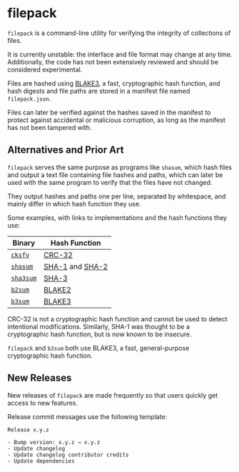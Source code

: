 filepack
========

`filepack` is a command-line utility for verifying the integrity of collections
of files.

It is currently unstable: the interface and file format may change at any time.
Additionally, the code has not been extensively reviewed and should be
considered experimental.

Files are hashed using [BLAKE3](https://github.com/BLAKE3-team/BLAKE3/), a
fast, cryptographic hash function, and hash digests and file paths are stored
in a manifest file named `filepack.json`.

Files can later be verified against the hashes saved in the manifest to protect
against accidental or malicious corruption, as long as the manifest has not
been tampered with.

Alternatives and Prior Art
--------------------------

`filepack` serves the same purpose as programs like `shasum`, which hash files
and output a text file containing file hashes and paths, which can later be
used with the same program to verify that the files have not changed.

They output hashes and paths one per line, separated by whitespace, and mainly
differ in which hash function they use.

Some examples, with links to implementations and the hash functions they use:

| Binary | Hash Function |
|---|---|
| [`cksfv`](https://zakalwe.fi/~shd/foss/cksfv/) | [CRC-32](https://en.wikipedia.org/wiki/Cyclic_redundancy_check) |
| [`shasum`](https://metacpan.org/pod/Digest::SHA) | [SHA-1](https://en.wikipedia.org/wiki/SHA-1) and [SHA-2](https://en.wikipedia.org/wiki/SHA-2) |
| [`sha3sum`](https://codeberg.org/maandree/sha3sum) | [SHA-3](https://en.wikipedia.org/wiki/SHA-3) |
| [`b2sum`](https://github.com/BLAKE2/BLAKE2) | [BLAKE2](https://en.wikipedia.org/wiki/BLAKE_(hash_function)#BLAKE2) |
| [`b3sum`](https://github.com/BLAKE3-team/BLAKE3) | [BLAKE3](https://en.wikipedia.org/wiki/BLAKE_(hash_function)#BLAKE3) |

CRC-32 is not a cryptographic hash function and cannot be used to detect
intentional modifications. Similarly, SHA-1 was thought to be a cryptographic
hash function, but is now known to be insecure.

`filepack` and `b3sum` both use BLAKE3, a fast, general-purpose cryptographic
hash function.

New Releases
------------

New releases of `filepack` are made frequently so that users quickly get access to
new features.

Release commit messages use the following template:

```
Release x.y.z

- Bump version: x.y.z → x.y.z
- Update changelog
- Update changelog contributor credits
- Update dependencies
```
